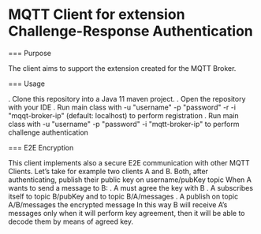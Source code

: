 # MQTT Client for extension Challenge-Response Authentication

=== Purpose

The client aims to support the extension created for the MQTT Broker.

=== Usage

. Clone this repository into a Java 11 maven project.
. Open the repository with your IDE
. Run main class with -u "username" -p "password" -r -i "mqqt-broker-ip" (default: localhost) to perform registration
. Run main class with -u "username" -p "password" -i "mqtt-broker-ip" to perform challenge authentication

=== E2E Encryption

This client implements also a secure E2E communication with other MQTT Clients.
Let’s take for example two clients A and B.
Both, after authenticating, publish their public key on username/pubKey topic
When A wants to send a message to B:
. A must agree the key with B
. A subscribes itself to topic B/pubKey and to topic B/A/messages 
. A publish on topic A/B/messages the encrypted message
In this way B will receive A’s messages only when it will perform key agreement, then it will be able to decode them by means of agreed key.

